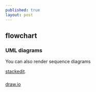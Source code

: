 ```yaml
---
published: true
layout: post
---
```

## flowchart

### UML diagrams

You can also render sequence diagrams 

[stackedit](https://stackedit.io/editor#).


### 

[draw.io](https://www.draw.io/#G0B6BEjGEEv-ODazBxZGxqVlNWSjQ)
